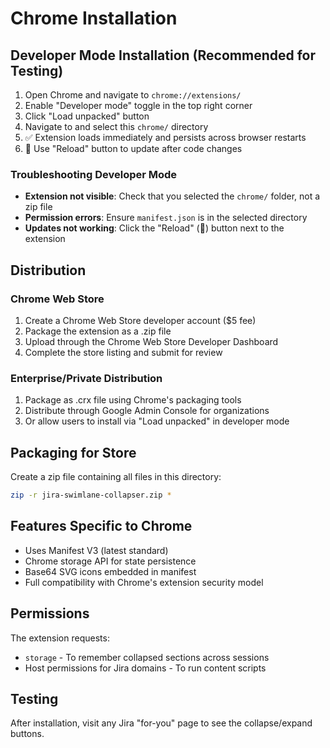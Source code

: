 # Chrome Installation

## Developer Mode Installation (Recommended for Testing)

1. Open Chrome and navigate to `chrome://extensions/`
2. Enable "Developer mode" toggle in the top right corner
3. Click "Load unpacked" button
4. Navigate to and select this `chrome/` directory
5. ✅ Extension loads immediately and persists across browser restarts
6. 🔄 Use "Reload" button to update after code changes

### Troubleshooting Developer Mode
- **Extension not visible**: Check that you selected the `chrome/` folder, not a zip file
- **Permission errors**: Ensure `manifest.json` is in the selected directory
- **Updates not working**: Click the "Reload" (🔄) button next to the extension

## Distribution

### Chrome Web Store
1. Create a Chrome Web Store developer account ($5 fee)
2. Package the extension as a .zip file
3. Upload through the Chrome Web Store Developer Dashboard
4. Complete the store listing and submit for review

### Enterprise/Private Distribution
1. Package as .crx file using Chrome's packaging tools
2. Distribute through Google Admin Console for organizations
3. Or allow users to install via "Load unpacked" in developer mode

## Packaging for Store

Create a zip file containing all files in this directory:
```bash
zip -r jira-swimlane-collapser.zip *
```

## Features Specific to Chrome

- Uses Manifest V3 (latest standard)
- Chrome storage API for state persistence
- Base64 SVG icons embedded in manifest
- Full compatibility with Chrome's extension security model

## Permissions

The extension requests:
- `storage` - To remember collapsed sections across sessions
- Host permissions for Jira domains - To run content scripts

## Testing

After installation, visit any Jira "for-you" page to see the collapse/expand buttons.